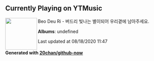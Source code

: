 ## Currently Playing on YTMusic

[<img align="left" width="100" src="https://i.ytimg.com/vi/uRxjd_71XYI/sddefault.jpg?sqp=-oaymwEWCJADEOEBIAQqCghqEJQEGHgg6AJIWg&rs">](https://music.youtube.com/channel/UCjGUwFeKfns6thNX63Gc4Yw)

Beo Deu Ri - 버드리 빛나는 별이되어 우리곁에 남아주세요.

**Albums**: undefined

Last updated at 08/18/2020 11:47

#### Generated with [20chan/github-now](https://github.com/20chan/github-now)


<!--
**20chan/20chan** is a ✨ _special_ ✨ repository because its `README.md` (this file) appears on your GitHub profile.

Here are some ideas to get you started:

- 🔭 I’m currently working on ...
- 🌱 I’m currently learning ...
- 👯 I’m looking to collaborate on ...
- 🤔 I’m looking for help with ...
- 💬 Ask me about ...
- 📫 How to reach me: ...
- 😄 Pronouns: ...
- ⚡ Fun fact: ...
-->
